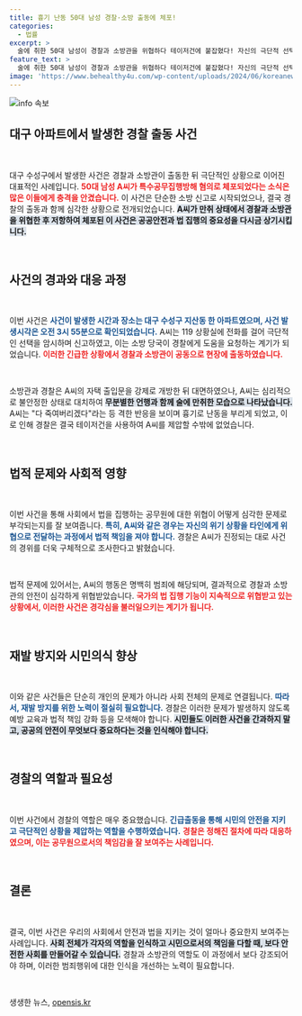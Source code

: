 ```yaml
---
title: 흉기 난동 50대 남성 경찰·소방 출동에 체포!
categories:
  - 법률
excerpt: >
  술에 취한 50대 남성이 경찰과 소방관을 위협하다 테이저건에 붙잡혔다! 자신의 극단적 선택을 암시하며 대치한 A씨의 전말은? 클릭해서 확인하세요!
feature_text: >
  술에 취한 50대 남성이 경찰과 소방관을 위협하다 테이저건에 붙잡혔다! 자신의 극단적 선택을 암시하며 대치한 A씨의 전말은? 클릭해서 확인하세요!
image: 'https://www.behealthy4u.com/wp-content/uploads/2024/06/koreanews.jpg'
---
```


<p><img src="https://www.behealthy4u.com/wp-content/uploads/2024/06/koreanews.jpg" alt="info 속보" /></p>

<h2 data-ke-size="size26">대구 아파트에서 발생한 경찰 출동 사건</h2>

<p data-ke-size="size16">&nbsp;</p>

<p>대구 수성구에서 발생한 사건은 경찰과 소방관이 출동한 뒤 극단적인 상황으로 이어진 대표적인 사례입니다. <b><span style="color: #ee2323;">50대 남성 A씨가 특수공무집행방해 혐의로 체포되었다는 소식은 많은 이들에게 충격을 안겼습니다.</span></b> 이 사건은 단순한 소방 신고로 시작되었으나, 결국 경찰의 출동과 함께 심각한 상황으로 전개되었습니다. <b><span style="background-color: #21538527;">A씨가 만취 상태에서 경찰과 소방관을 위협한 후 저항하여 체포된 이 사건은 공공안전과 법 집행의 중요성을 다시금 상기시킵니다.</span></b></p>

<p data-ke-size="size16">&nbsp;</p>

<h2 data-ke-size="size26">사건의 경과와 대응 과정</h2>

<p data-ke-size="size16">&nbsp;</p>

<p>이번 사건은 <b><span style="color: #1a5490;">사건이 발생한 시간과 장소는 대구 수성구 지산동 한 아파트였으며, 사건 발생시각은 오전 3시 55분으로 확인되었습니다.</span></b> A씨는 119 상황실에 전화를 걸어 극단적인 선택을 암시하며 신고하였고, 이는 소방 당국이 경찰에게 도움을 요청하는 계기가 되었습니다. <b><span style="color: #ee2323;">이러한 긴급한 상황에서 경찰과 소방관이 공동으로 현장에 출동하였습니다.</span></b></p>

<p data-ke-size="size16">&nbsp;</p>

<p>소방관과 경찰은 A씨의 자택 출입문을 강제로 개방한 뒤 대면하였으나, A씨는 심리적으로 불안정한 상태로 대치하여 <b><span style="background-color: #21538527;">무분별한 언행과 함께 술에 만취한 모습으로 나타났습니다.</span></b> A씨는 "다 죽여버리겠다"라는 등 격한 반응을 보이며 흉기로 난동을 부리게 되었고, 이로 인해 경찰은 결국 테이저건을 사용하여 A씨를 제압할 수밖에 없었습니다. </p>

<p data-ke-size="size16">&nbsp;</p>

<h2 data-ke-size="size26">법적 문제와 사회적 영향</h2>

<p data-ke-size="size16">&nbsp;</p>

<p>이번 사건을 통해 사회에서 법을 집행하는 공무원에 대한 위협이 어떻게 심각한 문제로 부각되는지를 잘 보여줍니다. <b><span style="color: #1a5490;">특히, A씨와 같은 경우는 자신의 위기 상황을 타인에게 위협으로 전달하는 과정에서 법적 책임을 져야 합니다.</span></b> 경찰은 A씨가 진정되는 대로 사건의 경위를 더욱 구체적으로 조사한다고 밝혔습니다.</p>

<p data-ke-size="size16">&nbsp;</p>

<p>법적 문제에 있어서는, A씨의 행동은 명백히 범죄에 해당되며, 결과적으로 경찰과 소방관의 안전이 심각하게 위협받았습니다. <b><span style="color: #ee2323;">국가의 법 집행 기능이 지속적으로 위협받고 있는 상황에서, 이러한 사건은 경각심을 불러일으키는 계기가 됩니다.</span></b> </p>

<p data-ke-size="size16">&nbsp;</p>

<h2 data-ke-size="size26">재발 방지와 시민의식 향상</h2>

<p data-ke-size="size16">&nbsp;</p>

<p>이와 같은 사건들은 단순히 개인의 문제가 아니라 사회 전체의 문제로 연결됩니다. <b><span style="color: #1a5490;">따라서, 재발 방지를 위한 노력이 절실히 필요합니다.</span></b> 경찰은 이러한 문제가 발생하지 않도록 예방 교육과 법적 책임 강화 등을 모색해야 합니다. <b><span style="background-color: #21538527;">시민들도 이러한 사건을 간과하지 말고, 공공의 안전이 무엇보다 중요하다는 것을 인식해야 합니다.</span></b></p>

<p data-ke-size="size16">&nbsp;</p>

<h2 data-ke-size="size26">경찰의 역할과 필요성</h2>

<p data-ke-size="size16">&nbsp;</p>

<p>이번 사건에서 경찰의 역할은 매우 중요했습니다. <b><span style="color: #1a5490;">긴급출동을 통해 시민의 안전을 지키고 극단적인 상황을 제압하는 역할을 수행하였습니다.</span></b> <b><span style="color: #ee2323;">경찰은 정해진 절차에 따라 대응하였으며, 이는 공무원으로서의 책임감을 잘 보여주는 사례입니다.</span></b></p>

<p data-ke-size="size16">&nbsp;</p>

<h2 data-ke-size="size26">결론</h2>

<p data-ke-size="size16">&nbsp;</p>

<p>결국, 이번 사건은 우리의 사회에서 안전과 법을 지키는 것이 얼마나 중요한지 보여주는 사례입니다. <b><span style="background-color: #21538527;">사회 전체가 각자의 역할을 인식하고 시민으로서의 책임을 다할 때, 보다 안전한 사회를 만들어갈 수 있습니다.</span></b> 경찰과 소방관의 역할도 이 과정에서 보다 강조되어야 하며, 이러한 범죄행위에 대한 인식을 개선하는 노력이 필요합니다. </p>

<p data-ke-size="size16">&nbsp;</p>
생생한 뉴스, <a href="https://opensis.kr" rel="dofollow">opensis.kr</a>


